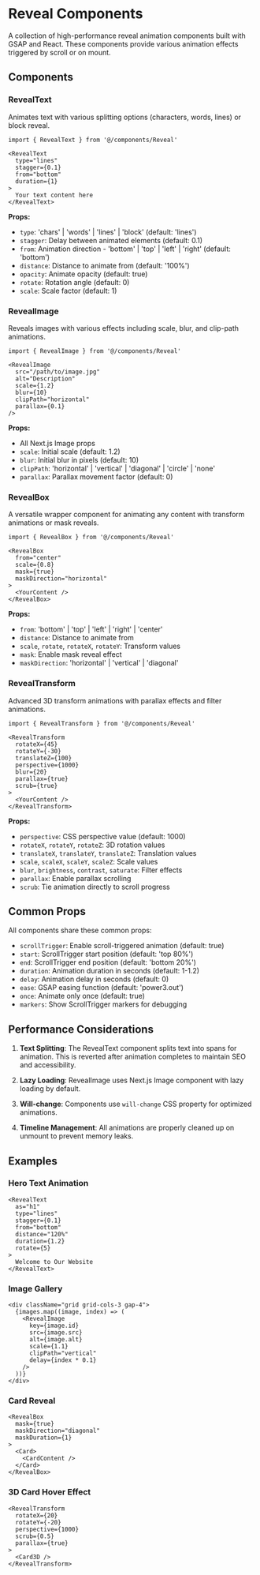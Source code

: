 # Reveal Components

A collection of high-performance reveal animation components built with GSAP and React. These components provide various animation effects triggered by scroll or on mount.

## Components

### RevealText

Animates text with various splitting options (characters, words, lines) or block reveal.

```tsx
import { RevealText } from '@/components/Reveal'

<RevealText
  type="lines"
  stagger={0.1}
  from="bottom"
  duration={1}
>
  Your text content here
</RevealText>
```

**Props:**
- `type`: 'chars' | 'words' | 'lines' | 'block' (default: 'lines')
- `stagger`: Delay between animated elements (default: 0.1)
- `from`: Animation direction - 'bottom' | 'top' | 'left' | 'right' (default: 'bottom')
- `distance`: Distance to animate from (default: '100%')
- `opacity`: Animate opacity (default: true)
- `rotate`: Rotation angle (default: 0)
- `scale`: Scale factor (default: 1)

### RevealImage

Reveals images with various effects including scale, blur, and clip-path animations.

```tsx
import { RevealImage } from '@/components/Reveal'

<RevealImage
  src="/path/to/image.jpg"
  alt="Description"
  scale={1.2}
  blur={10}
  clipPath="horizontal"
  parallax={0.1}
/>
```

**Props:**
- All Next.js Image props
- `scale`: Initial scale (default: 1.2)
- `blur`: Initial blur in pixels (default: 10)
- `clipPath`: 'horizontal' | 'vertical' | 'diagonal' | 'circle' | 'none'
- `parallax`: Parallax movement factor (default: 0)

### RevealBox

A versatile wrapper component for animating any content with transform animations or mask reveals.

```tsx
import { RevealBox } from '@/components/Reveal'

<RevealBox
  from="center"
  scale={0.8}
  mask={true}
  maskDirection="horizontal"
>
  <YourContent />
</RevealBox>
```

**Props:**
- `from`: 'bottom' | 'top' | 'left' | 'right' | 'center'
- `distance`: Distance to animate from
- `scale`, `rotate`, `rotateX`, `rotateY`: Transform values
- `mask`: Enable mask reveal effect
- `maskDirection`: 'horizontal' | 'vertical' | 'diagonal'

### RevealTransform

Advanced 3D transform animations with parallax effects and filter animations.

```tsx
import { RevealTransform } from '@/components/Reveal'

<RevealTransform
  rotateX={45}
  rotateY={-30}
  translateZ={100}
  perspective={1000}
  blur={20}
  parallax={true}
  scrub={true}
>
  <YourContent />
</RevealTransform>
```

**Props:**
- `perspective`: CSS perspective value (default: 1000)
- `rotateX`, `rotateY`, `rotateZ`: 3D rotation values
- `translateX`, `translateY`, `translateZ`: Translation values
- `scale`, `scaleX`, `scaleY`, `scaleZ`: Scale values
- `blur`, `brightness`, `contrast`, `saturate`: Filter effects
- `parallax`: Enable parallax scrolling
- `scrub`: Tie animation directly to scroll progress

## Common Props

All components share these common props:

- `scrollTrigger`: Enable scroll-triggered animation (default: true)
- `start`: ScrollTrigger start position (default: 'top 80%')
- `end`: ScrollTrigger end position (default: 'bottom 20%')
- `duration`: Animation duration in seconds (default: 1-1.2)
- `delay`: Animation delay in seconds (default: 0)
- `ease`: GSAP easing function (default: 'power3.out')
- `once`: Animate only once (default: true)
- `markers`: Show ScrollTrigger markers for debugging

## Performance Considerations

1. **Text Splitting**: The RevealText component splits text into spans for animation. This is reverted after animation completes to maintain SEO and accessibility.

2. **Lazy Loading**: RevealImage uses Next.js Image component with lazy loading by default.

3. **Will-change**: Components use `will-change` CSS property for optimized animations.

4. **Timeline Management**: All animations are properly cleaned up on unmount to prevent memory leaks.

## Examples

### Hero Text Animation
```tsx
<RevealText
  as="h1"
  type="lines"
  stagger={0.1}
  from="bottom"
  distance="120%"
  duration={1.2}
  rotate={5}
>
  Welcome to Our Website
</RevealText>
```

### Image Gallery
```tsx
<div className="grid grid-cols-3 gap-4">
  {images.map((image, index) => (
    <RevealImage
      key={image.id}
      src={image.src}
      alt={image.alt}
      scale={1.1}
      clipPath="vertical"
      delay={index * 0.1}
    />
  ))}
</div>
```

### Card Reveal
```tsx
<RevealBox
  mask={true}
  maskDirection="diagonal"
  maskDuration={1}
>
  <Card>
    <CardContent />
  </Card>
</RevealBox>
```

### 3D Card Hover Effect
```tsx
<RevealTransform
  rotateX={20}
  rotateY={-20}
  perspective={1000}
  scrub={0.5}
  parallax={true}
>
  <Card3D />
</RevealTransform>
```